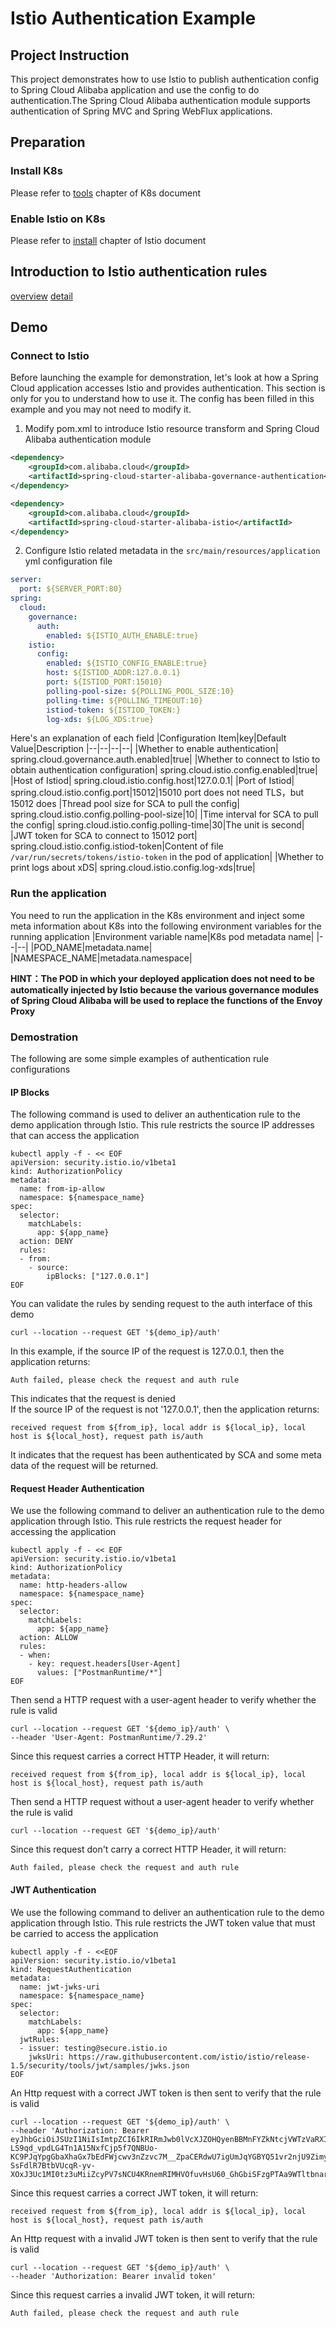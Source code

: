 # Istio Authentication Example

## Project Instruction

This project demonstrates how to use Istio to publish authentication config to Spring Cloud Alibaba application and use the config to do authentication.The Spring Cloud Alibaba authentication module supports authentication of Spring MVC and Spring WebFlux applications.

## Preparation
### Install K8s
Please refer to [tools](https://kubernetes.io/zh-cn/docs/tasks/tools/) chapter of K8s document
### Enable Istio on K8s
Please refer to [install](https://istio.io/latest/zh/docs/setup/install/) chapter of Istio document

## Introduction to Istio authentication rules
[overview](https://istio.io/latest/zh/docs/concepts/security/#authorization)
[detail](https://istio.io/latest/zh/docs/reference/config/security/)

## Demo
### Connect to Istio
Before launching the example for demonstration, let's look at how a Spring Cloud application accesses Istio and provides authentication. This section is only for you to understand how to use it. The config has been filled in this example and you may not need to modify it.
1. Modify pom.xml to introduce Istio resource transform and Spring Cloud Alibaba authentication module

```xml
<dependency>
	<groupId>com.alibaba.cloud</groupId>
	<artifactId>spring-cloud-starter-alibaba-governance-authentication</artifactId>
</dependency>

<dependency>
	<groupId>com.alibaba.cloud</groupId>
	<artifactId>spring-cloud-starter-alibaba-istio</artifactId>
</dependency>
```
2. Configure Istio related metadata in the `src/main/resources/application` yml configuration file

```yml
server:
  port: ${SERVER_PORT:80}
spring:
  cloud:
    governance:
      auth:
        enabled: ${ISTIO_AUTH_ENABLE:true}
    istio:
      config:
        enabled: ${ISTIO_CONFIG_ENABLE:true}
        host: ${ISTIOD_ADDR:127.0.0.1}
        port: ${ISTIOD_PORT:15010}
        polling-pool-size: ${POLLING_POOL_SIZE:10}
        polling-time: ${POLLING_TIMEOUT:10}
        istiod-token: ${ISTIOD_TOKEN:}
        log-xds: ${LOG_XDS:true}
```
Here's an explanation of each field
|Configuration Item|key|Default Value|Description
|--|--|--|--|
|Whether to enable authentication| spring.cloud.governance.auth.enabled|true|
|Whether to connect to Istio to obtain authentication configuration| spring.cloud.istio.config.enabled|true|
|Host of Istiod| spring.cloud.istio.config.host|127.0.0.1|
|Port of Istiod| spring.cloud.istio.config.port|15012|15010 port does not need TLS，but 15012 does
|Thread pool size for SCA to pull the config| spring.cloud.istio.config.polling-pool-size|10|
|Time interval for SCA to pull the config| spring.cloud.istio.config.polling-time|30|The unit is second|
|JWT token for SCA to connect to 15012 port| spring.cloud.istio.config.istiod-token|Content of file `/var/run/secrets/tokens/istio-token` in the pod of application|
|Whether to print logs about xDS| spring.cloud.istio.config.log-xds|true|

### Run the application
You need to run the application in the K8s environment and inject some meta information about K8s into the following environment variables for the running application
|Environment variable name|K8s pod metadata name|
|--|--|
|POD_NAME|metadata.name|
|NAMESPACE_NAME|metadata.namespace|

**HINT：The POD in which your deployed application does not need to be automatically injected by Istio because the various governance modules of Spring Cloud Alibaba will be used to replace the functions of the Envoy Proxy**
### Demostration
The following are some simple examples of authentication rule configurations
#### IP Blocks
The following command is used to deliver an authentication rule to the demo application through Istio. This rule restricts the source IP addresses that can access the application
```
kubectl apply -f - << EOF
apiVersion: security.istio.io/v1beta1
kind: AuthorizationPolicy
metadata:
  name: from-ip-allow
  namespace: ${namespace_name}
spec:
  selector:
    matchLabels:
      app: ${app_name}
  action: DENY
  rules:
  - from:
    - source:
        ipBlocks: ["127.0.0.1"]
EOF
```
You can validate the rules by sending request to the auth interface of this demo
```
curl --location --request GET '${demo_ip}/auth'
```
In this example, if the source IP of the request is 127.0.0.1, then the application returns:
```
Auth failed, please check the request and auth rule
```
This indicates that the request is denied<br>
If the source IP of the request is not '127.0.0.1', then the application returns:
```
received request from ${from_ip}, local addr is ${local_ip}, local host is ${local_host}, request path is/auth
```
It indicates that the request has been authenticated by SCA and some meta data of the request will be returned.
#### Request Header Authentication
We use the following command to deliver an authentication rule to the demo application through Istio. This rule restricts the request header for accessing the application
```
kubectl apply -f - << EOF
apiVersion: security.istio.io/v1beta1
kind: AuthorizationPolicy
metadata:
  name: http-headers-allow
  namespace: ${namespace_name}
spec:
  selector:
    matchLabels:
      app: ${app_name}
  action: ALLOW
  rules:
  - when:
    - key: request.headers[User-Agent]
      values: ["PostmanRuntime/*"]
EOF
```
Then send a HTTP request with a user-agent header to verify whether the rule is valid
```
curl --location --request GET '${demo_ip}/auth' \
--header 'User-Agent: PostmanRuntime/7.29.2'
```
Since this request carries a correct HTTP Header, it will return:
```
received request from ${from_ip}, local addr is ${local_ip}, local host is ${local_host}, request path is/auth
```
Then send a HTTP request without a user-agent header to verify whether the rule is valid
```
curl --location --request GET '${demo_ip}/auth'
```
Since this request don't carry a correct HTTP Header, it will return:
```
Auth failed, please check the request and auth rule
```

#### JWT Authentication
We use the following command to deliver an authentication rule to the demo application through Istio. This rule restricts the JWT token value that must be carried to access the application
```
kubectl apply -f - <<EOF
apiVersion: security.istio.io/v1beta1
kind: RequestAuthentication
metadata:
  name: jwt-jwks-uri
  namespace: ${namespace_name}
spec:
  selector:
    matchLabels:
      app: ${app_name}
  jwtRules:
  - issuer: testing@secure.istio.io
    jwksUri: https://raw.githubusercontent.com/istio/istio/release-1.5/security/tools/jwt/samples/jwks.json
EOF
```
An Http request with a correct JWT token is then sent to verify that the rule is valid
```
curl --location --request GET '${demo_ip}/auth' \
--header 'Authorization: Bearer eyJhbGciOiJSUzI1NiIsImtpZCI6IkRIRmJwb0lVcXJZOHQyenBBMnFYZkNtcjVWTzVaRXI0UnpIVV8tZW52dlEiLCJ0eXAiOiJKV1QifQ.eyJleHAiOjQ2ODU5ODk3MDAsImZvbyI6ImJhciIsImlhdCI6MTUzMjM4OTcwMCwiaXNzIjoidGVzdGluZ0BzZWN1cmUuaXN0aW8uaW8iLCJzdWIiOiJ0ZXN0aW5nQHNlY3VyZS5pc3Rpby5pbyJ9.CfNnxWP2tcnR9q0vxyxweaF3ovQYHYZl82hAUsn21bwQd9zP7c-LS9qd_vpdLG4Tn1A15NxfCjp5f7QNBUo-KC9PJqYpgGbaXhaGx7bEdFWjcwv3nZzvc7M__ZpaCERdwU7igUmJqYGBYQ51vr2njU9ZimyKkfDe3axcyiBZde7G6dabliUosJvvKOPcKIWPccCgefSj_GNfwIip3-SsFdlR7BtbVUcqR-yv-XOxJ3Uc1MI0tz3uMiiZcyPV7sNCU4KRnemRIMHVOfuvHsU60_GhGbiSFzgPTAa9WTltbnarTbxudb_YEOx12JiwYToeX0DCPb43W1tzIBxgm8NxUg'
```
Since this request carries a correct JWT token, it will return:
```
received request from ${from_ip}, local addr is ${local_ip}, local host is ${local_host}, request path is/auth
```
An Http request with a invalid JWT token is then sent to verify that the rule is valid
```
curl --location --request GET '${demo_ip}/auth' \
--header 'Authorization: Bearer invalid token'
```
Since this request carries a invalid JWT token, it will return:
```
Auth failed, please check the request and auth rule
